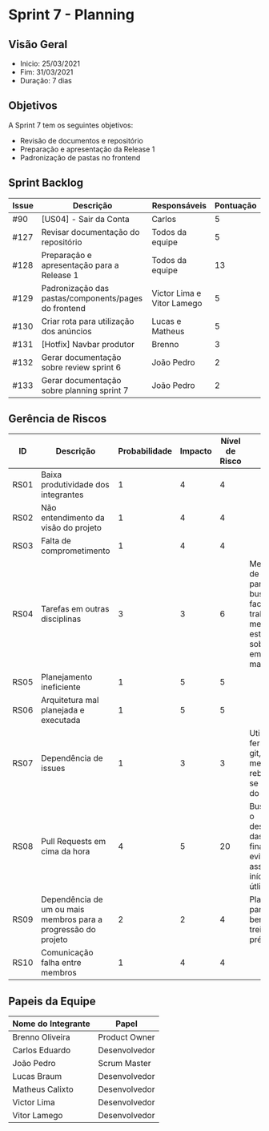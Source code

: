 # Sprint 7 - Planning

## Visão Geral
- Inicio: 25/03/2021
- Fim: 31/03/2021
- Duração: 7 dias
 
## Objetivos
A Sprint 7 tem os seguintes objetivos:

- Revisão de documentos e repositório
- Preparação e apresentação da Release 1
- Padronização de pastas no frontend

## Sprint Backlog
| Issue | Descrição | Responsáveis | Pontuação
|--|--|--|--|
|#90|[US04] - Sair da Conta|Carlos|5
|#127|Revisar documentação do repositório|Todos da equipe|5
|#128|Preparação e apresentação para a Release 1|Todos da equipe|13
|#129|Padronização das pastas/components/pages do frontend|Victor Lima e Vitor Lamego|5
|#130|Criar rota para utilização dos anúncios|Lucas e Matheus|5
|#131|[Hotfix] Navbar produtor|Brenno|3
|#132|Gerar documentação sobre review sprint 6|João Pedro|2
|#133|Gerar documentação sobre planning sprint 7|João Pedro|2

## Gerência de Riscos
| ID | Descrição | Probabilidade | Impacto | Nível de Risco | Ação
|--|--|--|--|--|--|
|RS01|Baixa produtividade dos integrantes|1|4|4|
|RS02|Não entendimento da visão do projeto|1|4|4|
|RS03|Falta de comprometimento|1|4|4|
|RS04|Tarefas em outras disciplinas|3|3|6|Melhor divisão de issues e pareamentos buscando facilitar o trabalho para os membros que estiverem sobrecarregados em outras matérias
|RS05|Planejamento ineficiente|1|5|5|
|RS06|Arquitetura mal planejada e executada|1|5|5|
|RS07|Dependência de issues|1|3|3|Utilizar de ferramentas do git, como o merge e o rebase, para não se perder o rítmo do projeto
|RS08|Pull Requests em cima da hora|4|5|20|Buscar começar o desenvolvimento das issues no final de semana evitando-se assim o seu início nos útlimos dias 
|RS09|Dependência de um ou mais membros para a progressão do projeto|2|2|4|Planejamente de pareamentos bem feito e treinamentos prévios
|RS10|Comunicação falha entre membros|1|4|4|

## Papeis da Equipe
| Nome do Integrante | Papel |
|--|--|
|Brenno Oliveira|Product Owner
|Carlos Eduardo|Desenvolvedor
|João Pedro|Scrum Master
|Lucas Braum|Desenvolvedor
|Matheus Calixto|Desenvolvedor
|Victor Lima|Desenvolvedor
|Vitor Lamego|Desenvolvedor
